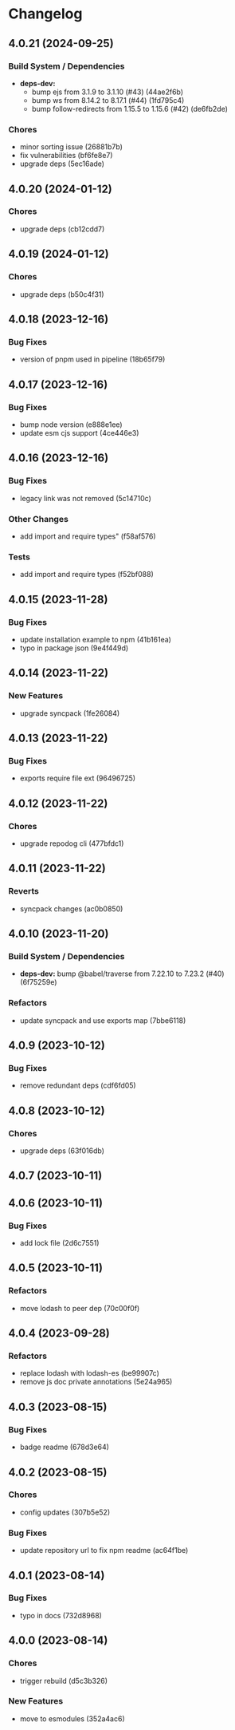 # Changelog

## 4.0.21 (2024-09-25)

### Build System / Dependencies

* **deps-dev:**
  * bump ejs from 3.1.9 to 3.1.10 (#43) (44ae2f6b)
  * bump ws from 8.14.2 to 8.17.1 (#44) (1fd795c4)
  * bump follow-redirects from 1.15.5 to 1.15.6 (#42) (de6fb2de)

### Chores

* minor sorting issue (26881b7b)
* fix vulnerabilities (bf6fe8e7)
* upgrade deps (5ec16ade)

## 4.0.20 (2024-01-12)

### Chores

* upgrade deps (cb12cdd7)

## 4.0.19 (2024-01-12)

### Chores

* upgrade deps (b50c4f31)

## 4.0.18 (2023-12-16)

### Bug Fixes

* version of pnpm used in pipeline (18b65f79)

## 4.0.17 (2023-12-16)

### Bug Fixes

* bump node version (e888e1ee)
* update esm cjs support (4ce446e3)

## 4.0.16 (2023-12-16)

### Bug Fixes

* legacy link was not removed (5c14710c)

### Other Changes

* add import and require types" (f58af576)

### Tests

* add import and require types (f52bf088)

## 4.0.15 (2023-11-28)

### Bug Fixes

* update installation example to npm (41b161ea)
* typo in package json (9e4f449d)

## 4.0.14 (2023-11-22)

### New Features

* upgrade syncpack (1fe26084)

## 4.0.13 (2023-11-22)

### Bug Fixes

* exports require file ext (96496725)

## 4.0.12 (2023-11-22)

### Chores

* upgrade repodog cli (477bfdc1)

## 4.0.11 (2023-11-22)

### Reverts

* syncpack changes (ac0b0850)

## 4.0.10 (2023-11-20)

### Build System / Dependencies

* **deps-dev:**  bump @babel/traverse from 7.22.10 to 7.23.2 (#40) (6f75259e)

### Refactors

* update syncpack and use exports map (7bbe6118)

## 4.0.9 (2023-10-12)

### Bug Fixes

* remove redundant deps (cdf6fd05)

## 4.0.8 (2023-10-12)

### Chores

* upgrade deps (63f016db)

## 4.0.7 (2023-10-11)

## 4.0.6 (2023-10-11)

### Bug Fixes

* add lock file (2d6c7551)

## 4.0.5 (2023-10-11)

### Refactors

* move lodash to peer dep (70c00f0f)

## 4.0.4 (2023-09-28)

### Refactors

* replace lodash with lodash-es (be99907c)
* remove js doc private annotations (5e24a965)

## 4.0.3 (2023-08-15)

### Bug Fixes

* badge readme (678d3e64)

## 4.0.2 (2023-08-15)

### Chores

* config updates (307b5e52)

### Bug Fixes

* update repository url to fix npm readme (ac64f1be)

## 4.0.1 (2023-08-14)

### Bug Fixes

* typo in docs (732d8968)

## 4.0.0 (2023-08-14)

### Chores

* trigger rebuild (d5c3b326)

### New Features

* move to esmodules (352a4ac6)
